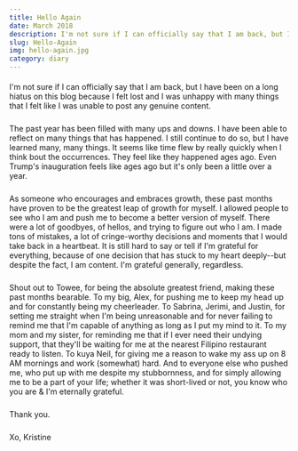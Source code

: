 ```yaml
---
title: Hello Again
date: March 2018
description: I'm not sure if I can officially say that I am back, but I have been on a long hiatus on this blog because I felt lost and I was unhappy with many things that I felt like I was unable to post any genuine content. The past year...
slug: Hello-Again
img: hello-again.jpg
category: diary
---
```


<p>
    I'm not sure if I can officially say that I am back, but I have been on a long hiatus on this blog because I felt lost and I was unhappy with many things that I felt like I was unable to post any genuine content.
</p>
<p>
    The past year has been filled with many ups and downs. I have been able to reflect on many things that has happened. I still continue to do so, but I have learned many, many things. It seems like time flew by really quickly when I think bout the occurrences. They feel like they happened ages ago. Even Trump's inauguration feels like ages ago but it's only been a little over a year.
</p>
<p>
    As someone who encourages and embraces growth, these past months have proven to be the greatest leap of growth for myself. I allowed people to see who I am and push me to become a better version of myself. There were a lot of goodbyes, of hellos, and trying to figure out who I am. I made tons of mistakes, a lot of cringe-worthy decisions and moments that I would take back in a heartbeat. It is still hard to say or tell if I'm grateful for everything, because of one decision that has stuck to my heart deeply--but despite the fact, I am content. I'm grateful generally, regardless.
</p>
<p>
    Shout out to Towee, for being the absolute greatest friend, making these past months bearable. To my big, Alex, for pushing me to keep my head up and for constantly being my cheerleader. To Sabrina, Jerimi, and Justin, for setting me straight when I'm being unreasonable and for never failing to remind me that I'm capable of anything as long as I put my mind to it. To my mom and my sister, for reminding me that if I ever need their undying support, that they'll be waiting for me at the nearest Filipino restaurant ready to listen. To kuya Neil, for giving me a reason to wake my ass up on 8 AM mornings and work (somewhat) hard. And to everyone else who pushed me, who put up with me despite my stubbornness, and for simply allowing me to be a part of your life; whether it was short-lived or not, you know who you are & I'm eternally grateful.
</p>
<p>
    Thank you.
</p>
<p>
    Xo, Kristine
</p>

<style>

div {
   text-align: justify;
}

p {
    padding-top: 5px;
    padding-bottom: 5px;
}

</style>
